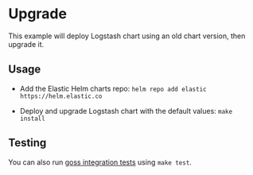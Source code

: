 <!-- SPDX-License-Identifier: Apache-2.0 -->

# Upgrade

This example will deploy Logstash chart using an old chart version,
then upgrade it.


## Usage

* Add the Elastic Helm charts repo: `helm repo add elastic https://helm.elastic.co`

* Deploy and upgrade Logstash chart with the default values: `make install`


## Testing

You can also run [goss integration tests][] using `make test`.


[goss integration tests]: https://github.com/elastic/helm-charts/tree/main/logstash/examples/upgrade/test/goss.yaml
